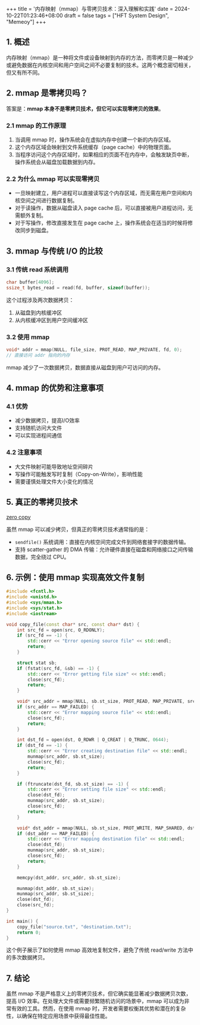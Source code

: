 +++
title = '内存映射（mmap）与零拷贝技术：深入理解和实践'
date = 2024-10-22T01:23:46+08:00
draft = false
tags = ["HFT System Design", "Memeoy"]
+++
## 1. 概述

内存映射（mmap）是一种将文件或设备映射到内存的方法，而零拷贝是一种减少或避免数据在内核空间和用户空间之间不必要复制的技术。这两个概念密切相关，但又有所不同。

## 2. mmap 是零拷贝吗？

答案是：**mmap 本身不是零拷贝技术，但它可以实现零拷贝的效果**。

### 2.1 mmap 的工作原理

1. 当调用 mmap 时，操作系统会在虚拟内存中创建一个新的内存区域。
2. 这个内存区域会映射到文件系统缓存（page cache）中的物理页面。
3. 当程序访问这个内存区域时，如果相应的页面不在内存中，会触发缺页中断，操作系统会从磁盘加载数据到内存。

### 2.2 为什么 mmap 可以实现零拷贝

- 一旦映射建立，用户进程可以直接读写这个内存区域，而无需在用户空间和内核空间之间进行数据复制。
- 对于读操作，数据从磁盘读入 page cache 后，可以直接被用户进程访问，无需额外复制。
- 对于写操作，修改直接发生在 page cache 上，操作系统会在适当的时候将修改同步到磁盘。

## 3. mmap 与传统 I/O 的比较

### 3.1 传统 read 系统调用

```cpp
char buffer[4096];
ssize_t bytes_read = read(fd, buffer, sizeof(buffer));
```

这个过程涉及两次数据拷贝：
1. 从磁盘到内核缓冲区
2. 从内核缓冲区到用户空间缓冲区

### 3.2 使用 mmap

```cpp
void* addr = mmap(NULL, file_size, PROT_READ, MAP_PRIVATE, fd, 0);
// 直接访问 addr 指向的内存
```

mmap 减少了一次数据拷贝，数据直接从磁盘到用户可访问的内存。

## 4. mmap 的优势和注意事项

### 4.1 优势
- 减少数据拷贝，提高I/O效率
- 支持随机访问大文件
- 可以实现进程间通信

### 4.2 注意事项
- 大文件映射可能导致地址空间碎片
- 写操作可能触发写时复制（Copy-on-Write），影响性能
- 需要谨慎处理文件大小变化的情况

## 5. 真正的零拷贝技术

[zero copy](https://xiaolincoding.com/os/8_network_system/zero_copy.html)


虽然 mmap 可以减少拷贝，但真正的零拷贝技术通常指的是：

- `sendfile()` 系统调用：直接在内核空间完成文件到网络套接字的数据传输。
- 支持 scatter-gather 的 DMA 传输：允许硬件直接在磁盘和网络接口之间传输数据，完全绕过 CPU。

## 6. 示例：使用 mmap 实现高效文件复制

```cpp
#include <fcntl.h>
#include <unistd.h>
#include <sys/mman.h>
#include <sys/stat.h>
#include <iostream>

void copy_file(const char* src, const char* dst) {
    int src_fd = open(src, O_RDONLY);
    if (src_fd == -1) {
        std::cerr << "Error opening source file" << std::endl;
        return;
    }

    struct stat sb;
    if (fstat(src_fd, &sb) == -1) {
        std::cerr << "Error getting file size" << std::endl;
        close(src_fd);
        return;
    }

    void* src_addr = mmap(NULL, sb.st_size, PROT_READ, MAP_PRIVATE, src_fd, 0);
    if (src_addr == MAP_FAILED) {
        std::cerr << "Error mapping source file" << std::endl;
        close(src_fd);
        return;
    }

    int dst_fd = open(dst, O_RDWR | O_CREAT | O_TRUNC, 0644);
    if (dst_fd == -1) {
        std::cerr << "Error creating destination file" << std::endl;
        munmap(src_addr, sb.st_size);
        close(src_fd);
        return;
    }

    if (ftruncate(dst_fd, sb.st_size) == -1) {
        std::cerr << "Error setting file size" << std::endl;
        close(dst_fd);
        munmap(src_addr, sb.st_size);
        close(src_fd);
        return;
    }

    void* dst_addr = mmap(NULL, sb.st_size, PROT_WRITE, MAP_SHARED, dst_fd, 0);
    if (dst_addr == MAP_FAILED) {
        std::cerr << "Error mapping destination file" << std::endl;
        close(dst_fd);
        munmap(src_addr, sb.st_size);
        close(src_fd);
        return;
    }

    memcpy(dst_addr, src_addr, sb.st_size);

    munmap(dst_addr, sb.st_size);
    munmap(src_addr, sb.st_size);
    close(dst_fd);
    close(src_fd);
}

int main() {
    copy_file("source.txt", "destination.txt");
    return 0;
}
```

这个例子展示了如何使用 mmap 高效地复制文件，避免了传统 read/write 方法中的多次数据拷贝。

## 7. 结论

虽然 mmap 不是严格意义上的零拷贝技术，但它确实能显著减少数据拷贝次数，提高 I/O 效率。在处理大文件或需要频繁随机访问的场景中，mmap 可以成为非常有效的工具。然而，在使用 mmap 时，开发者需要权衡其优势和潜在的复杂性，以确保在特定应用场景中获得最佳性能。